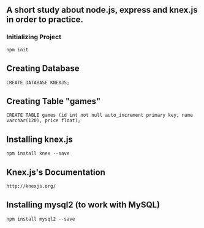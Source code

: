 ## A short study about node.js, express and knex.js in order to practice.

### Initializing Project
```
npm init
```

## Creating Database
```
CREATE DATABASE KNEXJS;
```

## Creating Table "games"
```
CREATE TABLE games (id int not null auto_increment primary key, name varchar(120), price float);
```

## Installing knex.js
```
npm install knex --save
```

## Knex.js's Documentation
```
http://knexjs.org/
```

## Installing mysql2 (to work with MySQL)
```
npm install mysql2 --save
```